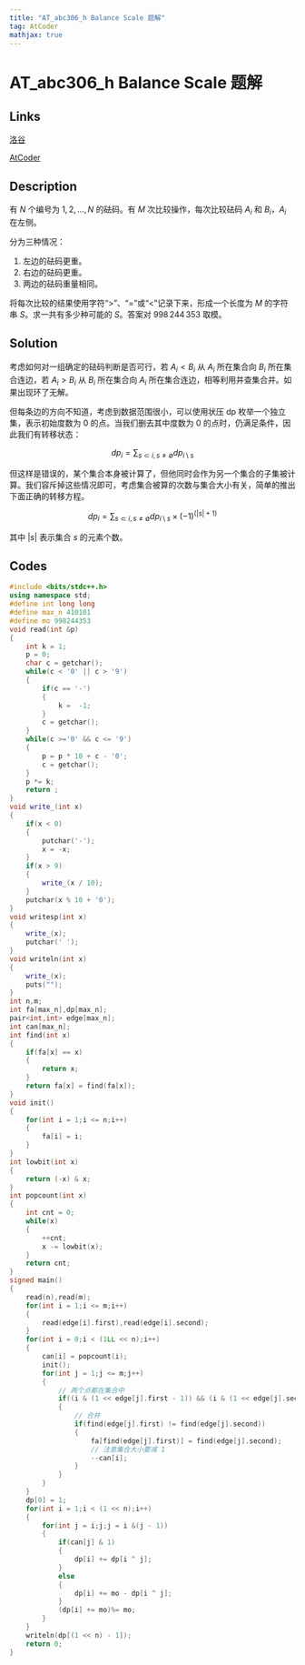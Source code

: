 ```yaml
---
title: "AT_abc306_h Balance Scale 题解"
tag: AtCoder
mathjax: true
---
```


# AT_abc306_h Balance Scale 题解

## Links

[洛谷](https://www.luogu.com.cn/problem/AT_abc306_h)

[AtCoder](https://atcoder.jp/contests/abc306/tasks/abc306_h)

## Description

有 $N$ 个编号为 $1,2,\dots,N$ 的砝码。有 $M$ 次比较操作，每次比较砝码 $A_{i}$ 和 $B_{i}$，$A_{i}$ 在左侧。

分为三种情况：
1. 左边的砝码更重。
2. 右边的砝码更重。
3. 两边的砝码重量相同。

将每次比较的结果使用字符“>”、“=”或“<”记录下来，形成一个长度为 $M$ 的字符串 $S$。求一共有多少种可能的 $S$。答案对 $998\,244\,353$ 取模。

## Solution

考虑如何对一组确定的砝码判断是否可行，若 $A_{i} < B_{i}$ 从 $A_{i}$ 所在集合向 $B_{i}$ 所在集合连边，若 $A_{i} > B_{i}$ 从 $B_{i}$ 所在集合向 $A_{i}$ 所在集合连边，相等利用并查集合并。如果出现环了无解。

但每条边的方向不知道，考虑到数据范围很小，可以使用状压 dp 枚举一个独立集，表示初始度数为 $0$ 的点。当我们删去其中度数为 $0$ 的点时，仍满足条件，因此我们有转移状态：

$$dp_{i} = \sum_{s \subset i,s \neq \emptyset} dp_{i \setminus s}$$

但这样是错误的，某个集合本身被计算了，但他同时会作为另一个集合的子集被计算。我们容斥掉这些情况即可，考虑集合被算的次数与集合大小有关，简单的推出下面正确的转移方程。

$$dp_{i} = \sum_{s \subset i,s \neq \emptyset} dp_{i \setminus s} \times {(-1)^{ \left ( \left |s \right |+1 \right )}}$$

其中 $\left |s \right |$ 表示集合 $s$ 的元素个数。

## Codes

```cpp
#include <bits/stdc++.h>
using namespace std;
#define int long long 
#define max_n 410101
#define mo 998244353
void read(int &p)
{
    int k = 1;
    p = 0;
    char c = getchar();
    while(c < '0' || c > '9')
    {
        if(c == '-')
        {
            k =  -1;
        }
        c = getchar();
    }
    while(c >='0' && c <= '9')
    {
        p = p * 10 + c - '0';
        c = getchar();
    }
    p *= k;
    return ;
}
void write_(int x)
{
    if(x < 0)
    {
        putchar('-');
        x = -x;
    }
    if(x > 9)
    {
        write_(x / 10);
    }
    putchar(x % 10 + '0');
}
void writesp(int x)
{
    write_(x);
    putchar(' ');
}
void writeln(int x)
{
    write_(x);
    puts("");
}
int n,m;
int fa[max_n],dp[max_n];
pair<int,int> edge[max_n];
int can[max_n];
int find(int x)
{
    if(fa[x] == x)
    {
        return x;
    }
    return fa[x] = find(fa[x]);
}
void init()
{
    for(int i = 1;i <= n;i++)
    {
        fa[i] = i;
    }
}
int lowbit(int x)
{
    return (-x) & x;
}
int popcount(int x)
{
    int cnt = 0;
    while(x)
    {
        ++cnt;
        x -= lowbit(x);
    }
    return cnt;
}
signed main()
{
    read(n),read(m);
    for(int i = 1;i <= m;i++)
    {
        read(edge[i].first),read(edge[i].second);
    }
    for(int i = 0;i < (1LL << n);i++)
    {
        can[i] = popcount(i);
        init();
        for(int j = 1;j <= m;j++)
        {
            // 两个点都在集合中
            if((i & (1 << edge[j].first - 1)) && (i & (1 << edge[j].second - 1)))
            {
                // 合并
                if(find(edge[j].first) != find(edge[j].second))
                {
                    fa[find(edge[j].first)] = find(edge[j].second);
                    // 注意集合大小要减 1
                    --can[i];
                }
            }
        }
    }
    dp[0] = 1;
    for(int i = 1;i < (1 << n);i++)
    {
        for(int j = i;j;j = i &(j - 1))
        {
            if(can[j] & 1)
            {
                dp[i] += dp[i ^ j];
            }
            else
            {
                dp[i] += mo - dp[i ^ j];
            }
            (dp[i] += mo)%= mo;
        }
    }
    writeln(dp[(1 << n) - 1]);
    return 0;
}
```